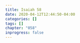 ```yaml
---
title: Isaiah 58
date: 2020-04-12T12:44:50-04:00
categories: []
tags: []
chapter: "058"
inprogress: false
---
```



